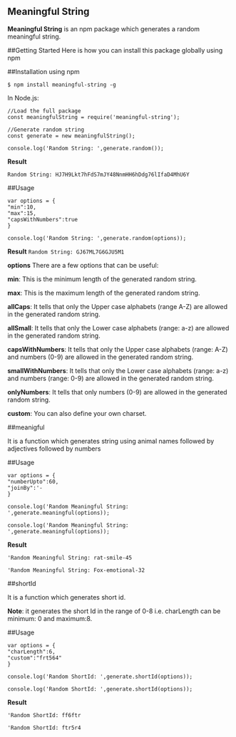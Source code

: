 ## Meaningful String
**Meaningful String** is an npm package which generates a random meaningful string.

##Getting Started
Here is how you can install this package globally using npm

##Installation
using npm
```
$ npm install meaningful-string -g
```

In Node.js:

```
//Load the full package
const meaningfulString = require('meaningful-string');

//Generate random string
const generate = new meaningfulString();

console.log('Random String: ',generate.random());
```

**Result**

``Random String: HJ7H9Lkt7hFdS7mJY48NnmHH6hDdg76lIfaD4MhU6Y``

##Usage
```
var options = {
"min":10,
"max":15,
"capsWithNumbers":true
}
 
console.log('Random String: ',generate.random(options));
```

**Result**
``Random String: GJ67ML7G6GJU5M1``

**options**
There are a few options that can be useful:

**min**: This is the minimum length of the generated random string.

**max**: This is the maximum length of the generated random string.

**allCaps**: It tells that only the Upper case alphabets (range A-Z) are allowed in the generated random string.

**allSmall**: It tells that only the Lower case alphabets (range: a-z) are allowed in the generated random string.

**capsWithNumbers**: It tells that only the Upper case alphabets (range: A-Z) and numbers (0-9) are allowed in the generated random string.

**smallWithNumbers**: It tells that only the Lower case alphabets (range: a-z) and numbers (range: 0-9) are allowed in the generated random string.

**onlyNumbers**: It tells that only numbers (0-9) are allowed in the generated random string.

**custom**: You can also define your own charset.

##meanigful

It is a function which generates string using animal names followed by adjectives followed by numbers


##Usage
```
var options = {
"numberUpto":60,
"joinBy":'-
}

console.log('Random Meaningful String: ',generate.meaningful(options));

console.log('Random Meaningful String: ',generate.meaningful(options));
```

**Result**

``'Random Meaningful String: rat-smile-45``

``'Random Meaningful String: Fox-emotional-32``


##shortId

It is a function which generates short id.

**Note**: it generates the short Id in the range of 0-8 i.e. charLength can be minimum: 0 and maximum:8.


##Usage
```
var options = {
"charLength":6,
"custom":"frt564"
}

console.log('Random ShortId: ',generate.shortId(options));

console.log('Random ShortId: ',generate.shortId(options));
```

**Result**

``'Random ShortId: ff6ftr``

``'Random ShortId: ftr5r4``